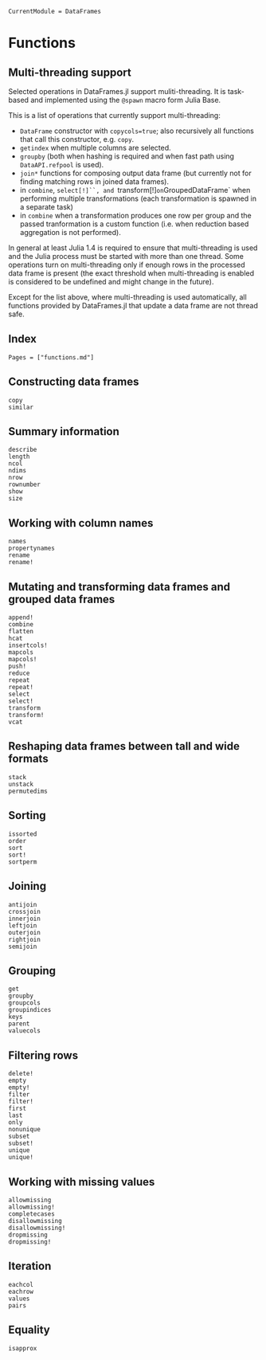 ```@meta
CurrentModule = DataFrames
```

# Functions

## Multi-threading support

Selected operations in DataFrames.jl support muliti-threading.
It is task-based and implemented using the `@spawn` macro form Julia Base.

This is a list of operations that currently support multi-threading:
- `DataFrame` constructor with `copycols=true`; also recursively all functions
  that call this constructor, e.g. `copy`.
- `getindex` when multiple columns are selected.
- `groupby` (both when hashing is required and when fast path using `DataAPI.refpool`
  is used).
- `join*` functions for composing output data frame (but currently not for finding
  matching rows in joined data frames).
- in `combine`, `select[!]``, and `transform[!]` on `GroupedDataFrame` when performing
  multiple transformations (each transformation is spawned in a separate task)
- in `combine` when a transformation produces one row per group and the passed tranformation
  is a custom function (i.e. when reduction based aggregation is not performed).

In general at least Julia 1.4 is required to ensure that multi-threading is used
and the Julia process must be started with more than one thread. Some operations
turn on multi-threading only if enough rows in the processed data frame is present
(the exact threshold when multi-threading is enabled is considered to be undefined
and might change in the future).

Except for the list above, where multi-threading is used automatically, all functions provided by DataFrames.jl that update a data frame are not thread safe.
## Index
```@index
Pages = ["functions.md"]
```

## Constructing data frames
```@docs
copy
similar
```

## Summary information
```@docs
describe
length
ncol
ndims
nrow
rownumber
show
size
```

## Working with column names
```@docs
names
propertynames
rename
rename!
```

## Mutating and transforming data frames and grouped data frames
```@docs
append!
combine
flatten
hcat
insertcols!
mapcols
mapcols!
push!
reduce
repeat
repeat!
select
select!
transform
transform!
vcat
```

## Reshaping data frames between tall and wide formats
```@docs
stack
unstack
permutedims
```

## Sorting
```@docs
issorted
order
sort
sort!
sortperm
```

## Joining
```@docs
antijoin
crossjoin
innerjoin
leftjoin
outerjoin
rightjoin
semijoin
```

## Grouping
```@docs
get
groupby
groupcols
groupindices
keys
parent
valuecols
```

## Filtering rows
```@docs
delete!
empty
empty!
filter
filter!
first
last
only
nonunique
subset
subset!
unique
unique!
```

## Working with missing values
```@docs
allowmissing
allowmissing!
completecases
disallowmissing
disallowmissing!
dropmissing
dropmissing!
```

## Iteration
```@docs
eachcol
eachrow
values
pairs
```

## Equality
```@docs
isapprox
```
